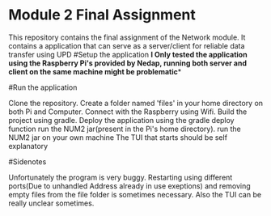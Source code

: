 # Module 2 Final Assignment
This repository contains the final assignment of the Network module.
It contains a application that can serve as a server/client for reliable data transfer using UPD
#Setup the application
**I Only tested the application using the Raspberry Pi's provided by Nedap, running both server and client on the same machine might be problematic***

#Run the application

Clone the repository.
Create a folder named 'files' in your home directory on both Pi and Computer.
Connect with the Raspberry using Wifi.
Build the project using gradle.
Deploy the application using the gradle deploy function
run the NUM2 jar(present in the Pi's home directory).
run the NUM2 jar on your own machine
The TUI that starts should be self explanatory


#Sidenotes

Unfortunately the program is very buggy. Restarting using different ports(Due to unhandled Address already in use exeptions) and removing empty files from the file folder is sometimes necessary. Also the TUI can be really unclear sometimes. 

